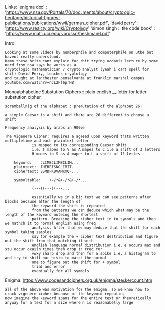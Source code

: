 Links:
	'enigma doc' :
	'https://www.nsa.gov/Portals/70/documents/about/cryptologic-heritage/historical-figures-publications/publications/wwii/german_cipher.pdf',
	'david perry' :
	'https://www.realcty.org/wiki/Cryptology'
	'simon singh :: the code book' :
	'https://www.math.uci.edu/~brusso/freshman6.pdf'

Intro:

	Looking at some videos by numberphile and computerphile on utbe but havent really understood.
	Damn these brits cant explain for shit trying ucdavis lecture by some nerd from nsa says he works as a
	cryptologic mathematician / crypto analyst (yeah i cant spell for shit) David Perry, teaches cryptology
	and taught at lanchester penselvania at franklin marshal campus youtube.com/watch?v=ncL2Fl6prH8

Monoalphabetinc Substution Ciphers :: plain enclish __ letter for letter substution cipher:

	scrambellnig of the alphabet : premutation of the alphabet 26!

	a simple Caesar is a shift and there are 26 different to choose a shift

	Frequency analysis by arabs in 900ce

	The Vigenere Cipher: requires a agreed upon keyword thats written multipletime and each plaintext letter
				is mapped to its corresponding Caesar shift
				i.e. T mapes to V as A mapes to C i.e a shift of 3 letters
				H mapes to S as A mapes to L a shift of 10 lettes

		keyword: 	CLIMBCLIMBCLIM...
		plaintext:	THEREISNOLIMIT...
		ciphertext:	VSMDFKDVAMKXQF...

		symboltable:	+-/*&+-/*&+-/*...

				(---)(---)(---...

				essentially we in a big text we can see patterns after blocks because after the length of
				the keyword the shift is repeated
				from the patterns we can deduce which what may be the length of the keyword noteing the shortest
				pattern. Breaking the cipher text in to symbols and then we mathch it to normal english using freq
				analysis. After that we may deduce that the shift for each symbol taking samples
				say for example the + cipher text destribution and figure out the shift from that matching it with
				english language normal distribution i.e. e occurs max and stu occur okaish times then drop in freq for
				vwxy sharp drop and then for a spike i.e. a histogram to and try to shift our histo to match the normal
				one to figure out the shift for + symbol
				trial and error
				eventually for all symbols

Enigma:
	https://www.codesandciphers.org.uk/enigma/steckercount.htm

	all of the above was motivation for the enigma; so we know how to crack vigenere cipher because of the keyword repeating
	now imagine the keyword spans for the entire text or theoretically anyway for a text for n size where n is reazonabelly large


